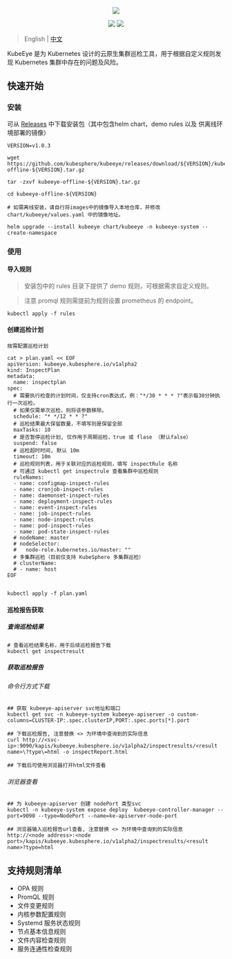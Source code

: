 <div align=center><img src="docs/images/KubeEye-O.svg?raw=true"></div>

<p align=center>
<a href="https://github.com/kubesphere/kubeeye/actions?query=event%3Apush+branch%3Amain+workflow%3ACI+"><img src="https://github.com/kubesphere/kubeeye/workflows/CI/badge.svg?branch=main&event=push"></a>
<!-- ALL-CONTRIBUTORS-BADGE:START - Do not remove or modify this section -->
<a href="https://github.com/kubesphere/kubeeye#contributors-"><img src="https://img.shields.io/badge/all_contributors-10-orange.svg?style=flat-square"></a>
<!-- ALL-CONTRIBUTORS-BADGE:END -->
</p>

> English | [中文](README_zh.md)

KubeEye 是为 Kubernetes 设计的云原生集群巡检工具，用于根据自定义规则发现 Kubernetes 集群中存在的问题及风险。

## 快速开始

### 安装
可从 [Releases](https://github.com/kubesphere/kubeeye/releases) 中下载安装包（其中包含helm chart，demo rules 以及 供离线环境部署的镜像）

```shell
VERSION=v1.0.3

wget https://github.com/kubesphere/kubeeye/releases/download/${VERSION}/kubeeye-offline-${VERSION}.tar.gz

tar -zxvf kubeeye-offline-${VERSION}.tar.gz

cd kubeeye-offline-${VERSION}

# 如需离线安装，请自行将images中的镜像导入本地仓库，并修改 chart/kubeeye/values.yaml 中的镜像地址。

helm upgrade --install kubeeye chart/kubeeye -n kubeeye-system --create-namespace

```

### 使用

#### 导入规则
   
> 安装包中的 rules 目录下提供了 demo 规则，可根据需求自定义规则。

> 注意 promql 规则需提前为规则设置 prometheus 的 endpoint。

```shell
kubectl apply -f rules
```

#### 创建巡检计划

    按需配置巡检计划
```shell
cat > plan.yaml << EOF
apiVersion: kubeeye.kubesphere.io/v1alpha2
kind: InspectPlan
metadata:
  name: inspectplan
spec:
  # 需要执行检查的计划时间，仅支持cron表达式，例："*/30 * * * ?"表示每30分钟执行一次巡检。
  # 如果仅需单次巡检，则将该参数移除。
  schedule: "* */12 * * ?"
  # 巡检结果最大保留数量，不填写则是保留全部
  maxTasks: 10 
  # 是否暂停巡检计划, 仅作用于周期巡检，true 或 flase （默认false）
  suspend: false
  # 巡检超时时间, 默认 10m
  timeout: 10m
  # 巡检规则列表，用于关联对应的巡检规则，填写 inspectRule 名称
  # 可通过 kubectl get inspectrule 查看集群中巡检规则
  ruleNames:
  - name: configmap-inspect-rules
  - name: cronjob-inspect-rules
  - name: daemonset-inspect-rules
  - name: deployment-inspect-rules
  - name: event-inspect-rules
  - name: job-inspect-rules
  - name: node-inspect-rules
  - name: pod-inspect-rules
  - name: pod-state-inspect-rules
  # nodeName: master
  # nodeSelector:
  #   node-role.kubernetes.io/master: ""        
  # 多集群巡检（目前仅支持 KubeSphere 多集群巡检）
  # clusterName: 
  # - name: host
EOF


kubectl apply -f plan.yaml
```

#### 巡检报告获取
##### 查询巡检结果
```shell
# 查看巡检结果名称，用于后续巡检报告下载
kubectl get inspectresult
```
##### 获取巡检报告
###### 命令行方式下载
```shell
## 获取 kubeeye-apiserver svc地址和端口
kubectl get svc -n kubeeye-system kubeeye-apiserver -o custom-columns=CLUSTER-IP:.spec.clusterIP,PORT:.spec.ports[*].port

## 下载巡检报告, 注意替换 <> 为环境中查询到的实际信息
curl http://<svc-ip>:9090/kapis/kubeeye.kubesphere.io/v1alpha2/inspectresults/<result name>\?type\=html -o inspectReport.html

## 下载后可使用浏览器打开html文件查看
```
###### 浏览器查看
```shell
## 为 kubeeye-apiserver 创建 nodePort 类型svc
kubectl -n kubeeye-system expose deploy  kubeeye-controller-manager --port=9090 --type=NodePort --name=ke-apiserver-node-port

## 浏览器输入巡检报告url查看, 注意替换 <> 为环境中查询到的实际信息
http://<node address>:<node port>/kapis/kubeeye.kubesphere.io/v1alpha2/inspectresults/<result name>?type=html
```
## 支持规则清单
* OPA 规则
* PromQL 规则
* 文件变更规则
* 内核参数配置规则
* Systemd 服务状态规则
* 节点基本信息规则
* 文件内容检查规则
* 服务连通性检查规则
